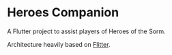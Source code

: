 # Heroes Companion

A Flutter project to assist players of Heroes of the Sorm.

Architecture heavily based on [Flitter](https://github.com/dart-flitter/flitter).